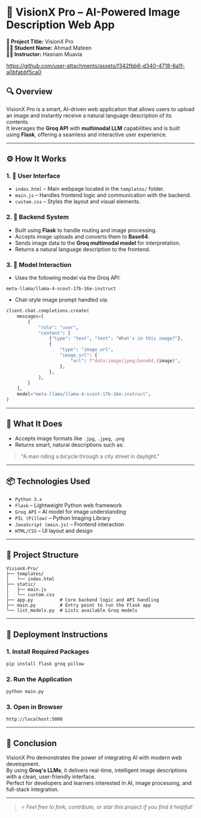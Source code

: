 # 🚀 VisionX Pro – AI-Powered Image Description Web App

**📝 Project Title:** VisionX Pro  
**👨‍🎓 Student Name:** Ahmad Mateen  
**👨‍🏫 Instructor:** Hasnain Muavia  
  

https://github.com/user-attachments/assets/f342fbb6-d340-4718-8a1f-a0bfabbf5ca0



## 🔍 Overview

VisionX Pro is a smart, AI-driven web application that allows users to upload an image and instantly receive a natural language description of its contents.  
It leverages the **Groq API** with **multimodal LLM** capabilities and is built using **Flask**, offering a seamless and interactive user experience.

---

## ⚙️ How It Works

### 1. 🎨 User Interface
- `index.html` – Main webpage located in the `templates/` folder.
- `main.js` – Handles frontend logic and communication with the backend.
- `custom.css` – Styles the layout and visual elements.

### 2. 🔧 Backend System
- Built using **Flask** to handle routing and image processing.
- Accepts image uploads and converts them to **Base64**.
- Sends image data to the **Groq multimodal model** for interpretation.
- Returns a natural language description to the frontend.

### 3. 🧠 Model Interaction
- Uses the following model via the Groq API:

```
meta-llama/llama-4-scout-17b-16e-instruct
```

- Chat-style image prompt handled via:

```python
client.chat.completions.create(
    messages=[
        {
            "role": "user",
            "content": [
                {"type": "text", "text": "What's in this image?"},
                {
                    "type": "image_url",
                    "image_url": {
                        "url": f"data:image/jpeg;base64,{image}",
                    },
                },
            ],
        }
    ],
    model="meta-llama/llama-4-scout-17b-16e-instruct",
)
```

---

## 🧠 What It Does

- Accepts image formats like `.jpg`, `.jpeg`, `.png`
- Returns smart, natural descriptions such as:

> "A man riding a bicycle through a city street in daylight."

---

## 📦 Technologies Used

- `Python 3.x`
- `Flask` – Lightweight Python web framework
- `Groq API` – AI model for image understanding
- `PIL (Pillow)` – Python Imaging Library
- `JavaScript (main.js)` – Frontend interaction
- `HTML/CSS` – UI layout and design

---

## 📁 Project Structure

```
VisionX-Pro/
├── templates/
│   └── index.html
├── static/
│   ├── main.js
│   └── custom.css
├── app.py          # Core backend logic and API handling
├── main.py         # Entry point to run the Flask app
└── list_models.py  # Lists available Groq models
```

---

## 🚀 Deployment Instructions

### 1. Install Required Packages
```bash
pip install flask groq pillow
```

### 2. Run the Application
```bash
python main.py
```

### 3. Open in Browser
```
http://localhost:5000
```

---

## 🏁 Conclusion

VisionX Pro demonstrates the power of integrating AI with modern web development.  
By using **Groq's LLMs**, it delivers real-time, intelligent image descriptions with a clean, user-friendly interface.  
Perfect for developers and learners interested in AI, image processing, and full-stack integration.

---

> ⭐ *Feel free to fork, contribute, or star this project if you find it helpful!*


